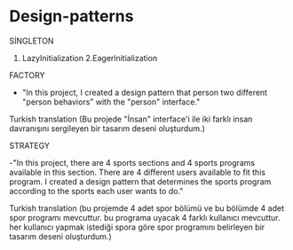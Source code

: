 # Design-patterns

SİNGLETON

1. LazyInitialization
2.Eagerlnitialization

FACTORY

- "In this project, I created a design pattern that person two different "person behaviors" with the "person" interface."

Turkish translation
(Bu projede "İnsan" interface'i ile iki farklı insan davranışını sergileyen bir tasarım deseni oluşturdum.)

STRATEGY

-"In this project, there are 4 sports sections and 4 sports programs available in this section. There are 4 different users available to fit this program. I created a design pattern that determines the sports program according to the sports each user wants to do."

Turkish translation
(bu projemde 4 adet spor bölümü ve bu bölümde 4 adet spor programı mevcuttur. bu programa uyacak 4 farklı kullanıcı mevcuttur. her kullanıcı yapmak istediği spora göre spor programını belirleyen bir tasarım deseni oluşturdum.)
